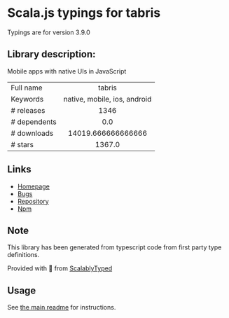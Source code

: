 
# Scala.js typings for tabris

Typings are for version 3.9.0

## Library description:
Mobile apps with native UIs in JavaScript

|                    |                 |
| ------------------ | :-------------: |
| Full name          | tabris |
| Keywords           | native, mobile, ios, android |
| # releases         | 1346 |
| # dependents       | 0.0 |
| # downloads        | 14019.666666666666 |
| # stars            | 1367.0 |

## Links
- [Homepage](http://tabrisjs.com/)
- [Bugs](https://github.com/eclipsesource/tabris-js/issues)
- [Repository](https://github.com/eclipsesource/tabris-js)
- [Npm](https://www.npmjs.com/package/tabris)
    


## Note
This library has been generated from typescript code from first party type definitions.

Provided with :purple_heart: from [ScalablyTyped](https://github.com/oyvindberg/ScalablyTyped)

## Usage
See [the main readme](../../readme.md) for instructions.



